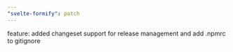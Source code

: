 ```yaml
---
"svelte-formify": patch
---
```


feature: added changeset support for release management and add .npmrc to gitignore
